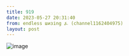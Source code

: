 ```yaml
---
title: 919
date: 2023-05-27 20:31:40
from: endless шизing ⍼ (channel1162404975)
layout: post
---
```


![image](photos/photo_74@27-05-2023_20-31-40.jpg)


